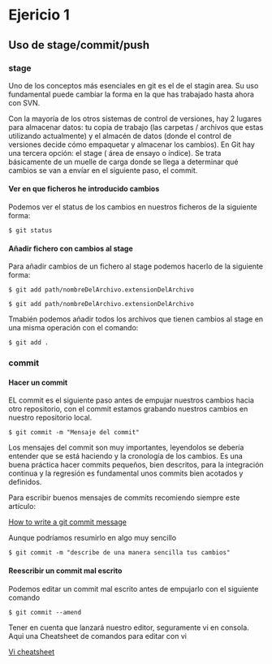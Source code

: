 # Ejericio 1

## Uso de stage/commit/push

### stage

Uno de los conceptos más esenciales en git es el de el stagin area. Su uso fundamental puede cambiar la forma en la que has trabajado hasta ahora con SVN.

Con la mayoría de los otros sistemas de control de versiones, hay 2 lugares para almacenar datos: tu copia de trabajo (las carpetas / archivos que estas utilizando actualmente) y el almacén de datos (donde el control de versiones decide cómo empaquetar y almacenar los cambios). En Git hay una tercera opción: el stage ( área de ensayo o índice). Se trata básicamente de un muelle de carga donde se llega a determinar qué cambios se van a envíar en el siguiente paso, el commit.


#### Ver en que ficheros he introducido cambios

Podemos ver el status de los cambios en nuestros ficheros de la siguiente forma:

```
$ git status
```
#### Añadir fichero con cambios al stage
    
Para añadir cambios de un fichero al stage podemos hacerlo de la siguiente forma: 

    $ git add path/nombreDelArchivo.extensionDelArchivo

```
$ git add path/nombreDelArchivo.extensionDelArchivo
```
Tmabién podemos añadir todos los archivos que tienen cambios al stage en una misma operación con el comando:

```
$ git add .
```
### commit

#### Hacer un commit

EL commit es el siguiente paso antes de empujar nuestros cambios hacia otro repositorio, con el commit estamos grabando nuestros cambios en nuestro repositorio local.

```
$ git commit -m "Mensaje del commit"
```
Los mensajes del commit son muy importantes, leyendolos se debería entender que se está haciendo y la cronología de los cambios. Es una buena práctica hacer commits pequeños, bien descritos, para la integración continua y la regresión es fundamental unos commits bien acotados y definidos.

Para escribir buenos mensajes de commits recomiendo siempre este artículo:

[How to write a git commit message](http://chris.beams.io/posts/git-commit/)

Aunque podríamos resumirlo en algo muy sencillo

```
$ git commit -m "describe de una manera sencilla tus cambios"
```

#### Reescribir un commit mal escrito

Podemos editar un commit mal escrito antes de empujarlo con el siguiente comando

```
$ git commit --amend
```

Tener en cuenta que lanzará nuestro editor, seguramente vi en consola. Aqui una Cheatsheet de comandos para editar con vi

[Vi cheatsheet](http://www.atmos.albany.edu/daes/atmclasses/atm350/vi_cheat_sheet.pdf)
  